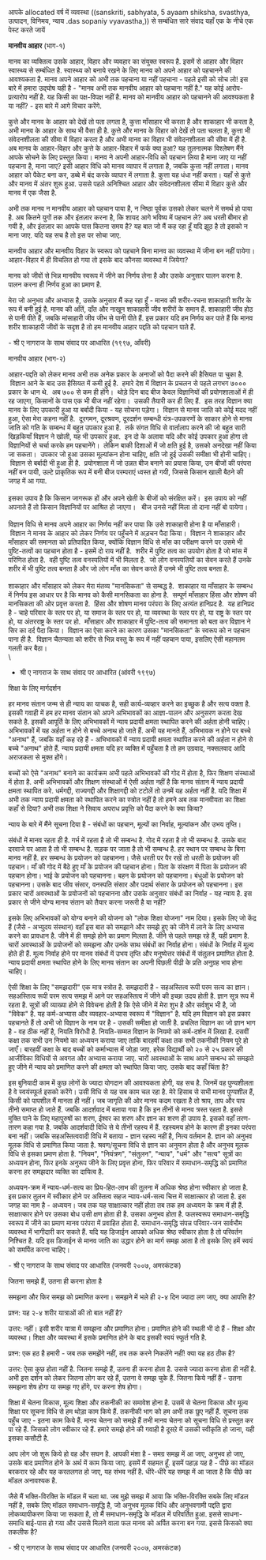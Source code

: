 आपके allocated वर्ष में व्यवस्था ((sanskriti, sabhyata, 5 ayaam shiksha,
svasthya, उत्पादन, विनिमय, न्याय .das sopaniy vyavastha,)) से सम्बंधित सारे
संवाद यहाँ एक के नीचे एक पेस्ट करते जायें

**मानवीय आहार** (भाग-१)

मानव का व्यक्तित्व उसके आहार, विहार और व्यवहार का संयुक्त स्वरूप है. इसमें से आहार और
विहार स्वास्थ्य से सम्बंधित है. स्वास्थ्य को बनाये रखने के लिए मानव को अपने आहार को
पहचानने की आवश्यकता है. मानव अपने आहार को अभी तक पहचाना या नहीं पहचाना - पहले
इसी को सोच लो! इस बारे में हमारा उद्घोष यही है - \"मानव अभी तक मानवीय आहार को
पहचाना नहीं है.\" यह कोई आरोप-प्रत्यारोप नहीं है. यह किसी का पक्ष-विपक्ष नहीं है.
मानव को मानवीय आहार को पहचानने की आवश्यकता है या नहीं? - इस बारे में आगे विचार
करेंगे.

कुत्ते और मानव के आहार को देखें तो पता लगता है, कुत्ता माँसाहार भी करता है और
शाकाहार भी करता है, अभी मानव के आहार के साथ भी वैसा ही है. कुत्ते और मानव के
विहार को देखें तो पता चलता है, कुत्ता भी संवेदनशीलता की सीमा में विहार करता है और
अभी मानव का विहार भी संवेदनशीलता की सीमा में ही है. अब मानव के आहार-विहार और
कुत्ते के आहार-विहार में फर्क क्या हुआ? यह तुलनात्मक विश्लेषण मैंने आपके सोचने के लिए प्रस्तुत
किया। मानव ने अपनी आहार-विधि को पहचान लिया है माना जाए या नहीं पहचाना है,
माना जाए? इसी आहार विधि को मानव व्यापार में लगाता है, जबकि कुत्ता नहीं लगाता।
मानव आहार को पैकेट बना कर, डब्बे में बंद करके व्यापार में लगाता है. कुत्ता यह धंधा नहीं
करता। यहाँ से कुत्ते और मानव में अंतर शुरू हुआ. उससे पहले अनिश्चित आहार और संवेदनशीलता
सीमा में विहार कुत्ते और मानव में एक जैसा है.

अभी तक मानव न मानवीय आहार को पहचान पाया है, न निष्ठा पूर्वक उसको लेकर चलने में
समर्थ हो पाया है. अब कितने युगों तक और इंतज़ार करना है, कि शायद आगे भविष्य में पहचान
ले? अब धरती बीमार हो गयी है, और इंतज़ार का आपके पास कितना समय है? यह बात जो मैं
कह रहा हूँ यदि झूठ है तो इसको न माना जाए. यदि यह सच है तो इस पर सोचा जाए.

मानवीय आहार और मानवीय विहार के स्वरूप को पहचाने बिना मानव का व्यवस्था में जीना
बन नहीं पायेगा। आहार-विहार में ही विचलित हो गया तो इसके बाद कौनसा व्यवस्था में
जियेगा?

मानव को जीवों से भिन्न मानवीय स्वरूप में जीने का निर्णय लेना है और उसके अनुसार पालन
करना है. पालन करना ही निर्णय हुआ का प्रमाण है.

मेरा जो अनुभव और अभ्यास है, उसके अनुसार मैं कह रहा हूँ - मानव की शरीर-रचना
शाकाहारी शरीर के रूप में बनी हुई है. मानव की आँतें, दाँत और नाखून शाकाहारी जीव
शरीरों के समान हैं. शाकाहारी जीव होठ से पानी पीते हैं, जबकि मांसाहारी जीव जीभ से
पानी पीते हैं. इस प्रकार यदि हम निर्णय कर पाते हैं कि मानव शरीर शाकाहारी जीवों के
सदृश है तो हम मानवीय आहार पद्दति को पहचान पाते हैं.

\- श्री ए नागराज के साथ संवाद पर आधारित (१९९७, आँवरी)

मानवीय आहार (भाग-२)

आहार-पद्दति को लेकर मानव अभी तक अनेक प्रकार के अनाजों को पैदा करने की हैसियत पा
चुका है.  विज्ञान आने के बाद उस हैसियत में कमी हुई है.  हमारे देश में विज्ञान के प्रचलन से
पहले लगभग ७००० प्रकार के धान थे.  अब ७०० से कम ही होंगे।  थोड़े दिन बाद बीज केवल
विज्ञानियों की प्रयोगशालाओं में ही रह जाएगा, किसानों के पास एक भी बीज नहीं रहेगा।
 उसकी तैयारी कर ही लिए हैं.  इस तरह विज्ञान क्या मानव के लिए उपकारी हुआ या
बर्बादी किया - यह सोचना पड़ेगा।  विज्ञान से मानव जाति को कोई मदद नहीं हुआ, ऐसा
मेरा कहना नहीं है.  दूरगमन, दूरश्रवण, दूरदर्शन सम्बन्धी यंत्र-उपकरणों के साकार होने से
मानव जाति को गति के सम्बन्ध में बहुत उपकार हुआ है.  तर्क संगत विधि से वार्तालाप करने
की जो बहुत सारी खिड़कियाँ विज्ञान ने खोली, यह भी उपकार हुआ.  इन दो के अलावा यदि
और कोई उपकार हुआ होगा तो विज्ञानियों से चर्चा करके हम पहचानेंगे।  लेकिन बाकी दिशाओं
में जो क्षति हुई है, उसको अनदेखा नहीं किया जा सकता।  उपकार जो हुआ उसका मूल्यांकन
होना चाहिए, क्षति जो हुई उसकी समीक्षा भी होनी चाहिए।  विज्ञान से बर्बादी भी हुआ
ही है.  प्रयोगशाला में जो उन्नत बीज बनाने का प्रयास किया, उन बीजों की परंपरा नहीं
बन पायी, उल्टे प्राकृतिक रूप में बनी बीज परम्पराएं ध्वस्त हो गयी, जिससे किसान खाली
बैठने की जगह में आ गया.\
\
इसका उपाय है कि किसान जागरूक हों और अपने खेती के बीजों को संरक्षित करें।  इस उपाय
को नहीं अपनाते हैं तो किसान विज्ञानियों पर आश्रित हो जाएगा।   बीज उनसे नहीं मिला
तो दाना नहीं बो पायेगा। \
\
विज्ञान विधि से मानव अपने आहार का निर्णय नहीं कर पाया कि उसे शाकाहारी होना है
या माँसाहारी।  विज्ञान ने मानव के आहार को लेकर निर्णय पर पहुँचने में अड़चन पैदा किया।
 विज्ञान ने शाकाहार और माँसाहार की समानता को प्रतिपादित किया, क्योंकि विज्ञान
विधि से माँस का परीक्षण करने पर उसमे भी पुष्टि-तत्वों का पहचान होता है - इसमें दो
राय नहीं है.  शरीर में पुष्टि तत्व का उपयोग होता है जो मांस में परिणित होता है.  वही
पुष्टि तत्व वनस्पतियों में भी मिलता है.  जो लोग वनस्पतियों का सेवन करते हैं उनके शरीर में
भी पुष्टि तत्व बनता है और जो लोग माँस का सेवन करते हैं उनमे भी पुष्टि तत्व बनता है. \
\
शाकाहार और माँसाहार को लेकर मेरा मंतव्य \"मानसिकता\" से सम्बद्ध है.  शाकाहार
या माँसाहार के सम्बन्ध में निर्णय इस आधार पर है कि मानव को कैसी मानसिकता का होना
है.  सम्पूर्ण माँसाहार हिंसा और शोषण की मानसिकता की ओर प्रवृत्त करता है.  हिंसा और
शोषण मानव परंपरा के लिए अत्यंत हानिप्रद है.  यह हानिप्रद है - चाहे परिवार के स्तर
पर हो, या समाज के स्तर पर हो, या व्यवस्था के स्तर पर हो, या राष्ट्र के स्तर पर हो,
या अंतरराष्ट्र के स्तर पर हो.  माँसाहार और शाकाहार में पुष्टि-तत्व की समानता को बता
कर विज्ञान ने सिर का दर्द पैदा किया।  विज्ञान का ऐसा करने का कारण उसका
\"मानसिकता\" के स्वरूप को न पहचान पाना ही है.  विज्ञान चैतन्यता को शरीर से भिन्न
वस्तु के रूप में नहीं पहचान पाया, इसलिए ऐसी महानतम गलती कर बैठा।\
\
- श्री ए नागराज के साथ संवाद पर आधारित (आंवरी १९९७)

शिक्षा के लिए मार्गदर्शन

हर मानव संतान जन्म से ही न्याय का याचक है, सही कार्य-व्यव्हार करने का इच्छुक है और
सत्य वक्ता है. इसकी गवाही में हम हर मानव संतान को अपने अभिभावकों का आज्ञा-पालन और
अनुसरण करता देख सकते है. इसकी आपूर्ति के लिए अभिभावकों में न्याय प्रदायी क्षमता
स्थापित करने की अर्हता होनी चाहिए। अभिभावकों में यह अर्हता न होने से बच्चे अनाथ हो
जाते हैं. अभी यह मानते हैं, अभिभावक न होने पर बच्चे \"अनाथ\" हैं, जबकि यहाँ कह रहे
हैं - अभिभावकों में न्याय प्रदायी क्षमता स्थापित करने की अर्हता न होने से बच्चे
\"अनाथ\" होते हैं. न्याय प्रदायी क्षमता यदि हर व्यक्ति में पहुँचता है तो हम उग्रवाद,
नक्सलवाद आदि अराजकता से मुक्त होंगे।

बच्चों को ऐसे \"अनाथ\" बनाने का कार्यक्रम अभी पहले अभिभावकों की गोद में होता है,
फिर शिक्षण संस्थाओं में होता है. अभी अभिभावकों और शिक्षण संस्थाओं में ऐसी अर्हता नहीं है
कि मानव संतान में न्याय प्रदायी क्षमता स्थापित करे. धर्मगद्दी, राज्यगद्दी और
शिक्षागद्दी को टटोलें तो उनमें यह अर्हता नहीं है. यदि शिक्षा में अभी तक न्याय प्रदायी
क्षमता को स्थापित करने का स्त्रोत नहीं है तो हमने अब तक मानवीयता का शिक्षा कहाँ से
दिया? अभी तक शिक्षा ने सिवाय अपराध प्रवृत्ति को पैदा करने के क्या किया?

न्याय के बारे में मैंने सूचना दिया है - संबंधों का पहचान, मूल्यों का निर्वाह, मूल्यांकन और
उभय तृप्ति।

संबंधों में मानव रहता ही है. गर्भ में रहता है तो भी सम्बन्ध है. गोद में रहता है तो भी
सम्बन्ध है. उसके बाद दरवाजे पर आता है तो भी सम्बन्ध है. सड़क पर जाता है तो भी सम्बन्ध
है. हर स्थान पर सम्बन्ध के बिना मानव नहीं है. हर सम्बन्ध के प्रयोजन को पहचानना। जैसे
धरती पर पैर रखें तो धरती के प्रयोजन की पहचान। माँ की गोद में बैठे हुए माँ के प्रयोजन
की पहचान होना। पिता के संरक्षण में पिता के प्रयोजन की पहचान होना। भाई के प्रयोजन
को पहचानना। बहन के प्रयोजन को पहचानना। बंधुओं के प्रयोजन को पहचानना। उसके बाद
जीव संसार, वनस्पति संसार और पदार्थ संसार के प्रयोजन को पहचानना। इस प्रकार चारों
अवस्थाओं के प्रयोजनों को पहचानना और उसके अनुसार संबंधों का निर्वाह - यह न्याय है. इस
प्रकार से जीने योग्य मानव संतान को तैयार करना जरूरी है या नहीं?

इसके लिए अभिभावकों को योग्य बनाने की योजना को \"लोक शिक्षा योजना\" नाम दिया।
इसके लिए जो केंद्र हैं (जैसे - अभ्युदय संस्थान) वहाँ इस बात को समझाने और समझे हुए को जीने
में लाने के लिए अभ्यास करने का प्रावधान है. जीने में ही समझे होने का प्रमाण मिलता है.
जीने से पहले समझ रहे हैं, यही प्रमाण है. चारों अवस्थाओं के प्रयोजनों को समझना और उनके
साथ संबंधों का निर्वाह होना। संबंधों के निर्वाह में मूल्य होते ही हैं. मूल्य निर्वाह होने पर
मानव संबंधों में उभय तृप्ति और मनुष्येत्तर संबंधों में संतुलन प्रमाणित होता है. न्याय प्रदायी
क्षमता स्थापित होने के लिए मानव संतान का अपनी पिछली पीढी के प्रति अनुग्रह भाव
होना चाहिए।

ऐसी शिक्षा के लिए \"समझदारी\" एक मात्र स्त्रोत है. समझदारी है - सहअस्तित्व रूपी
परम सत्य का ज्ञान। सहअस्तित्व रूपी परम सत्य समझ में आने पर सहअस्तित्व में जीने की इच्छा
उदय होती है. ज्ञान सूत्र रूप में रहता है. सूत्रों की व्याख्या होने से विवेचना होती है कि
ऐसे जीने में मेरा शुभ है और सर्वशुभ भी है, जो \"विवेक\" है. यह कर्म-अभ्यास और
व्यवहार-अभ्यास स्वरूप में \"विज्ञान\" है. यदि हम विज्ञान को इस प्रकार पहचानते हैं तो
अभी जो विज्ञान के नाम पर है - उसकी समीक्षा हो जाती है. प्रचलित विज्ञान का जो
ज्ञान भाग है - वह ठीक नहीं है, नियति विरोधी है. नियति-सम्मत विज्ञान के नियमो को
कर्म-दर्शन में लिखा है. दसवीं कक्षा तक सभी उन नियमो का अध्ययन कराया जाए ताकि
बारहवीं कक्षा तक सभी तकनीकी नियम पूरे हो जाएँ। बारहवीं कक्षा के बाद बच्चों को
कर्माभ्यास में जोड़ा जाए. हरेक विद्यार्थी को २० से २५ प्रकार की आजीविका विधियों से
अवगत और अभ्यास कराया जाए. चारों अवस्थाओं के साथ अपने सम्बन्ध को समझते हुए जीने में
न्याय को प्रमाणित करने की क्षमता को स्थापित किया जाए. उसके बाद कहाँ चिंता है?

इस बुनियादी काम में कुछ लोगों के ज्यादा योगदान की आवश्यकता होगी, यह सच है. जिनमें
वह पुण्यशीलता है वे स्वयंस्फूर्त इसको करेंगे। उसी विधि से यह सब काम चल रहा है. मेरे
हिसाब से सभी मानव पुण्यशील हैं, किसी को पापशील मैं मानता ही नहीं। जब जागृति की ओर
मानव कदम रखता है तो श्राप, ताप और पाप तीनो समाप्त हो जाते हैं. जबकि आदर्शवाद में
बताया गया है कि इन तीनों से मानव त्रस्त रहता है. इससे मुक्ति पाने के लिए महापुरुषों का
शरण, ईश्वर का शरण और ज्ञान का शरण ही उपाय है. इसको वहाँ तरण-तारण कहा गया है.
जबकि आदर्शवादी विधि से ये तीनों रहस्य में हैं. रहस्यमय होने के कारण ही इनका परंपरा
बना नहीं। जबकि सहअस्तित्ववादी विधि में बताया - ज्ञान रहस्य नहीं है, नित्य वर्तमान
है. ज्ञान को अनुभव मूलक विधि से प्रमाणित किया जाता है. श्रवण/सूचना विधि से ज्ञान का
अनुमान होता है और अनुभव मूलक विधि से इसका प्रमाण होता है. \"नियम\", \"नियंत्रण\",
\"संतुलन\", \"न्याय\", \"धर्म\" और \"सत्य\" सूत्रों का अध्ययन होना, फिर इनके अनुरूप
जीने के लिए प्रवृत्त होना, फिर परिवार में समाधान-समृद्धि को प्रमाणित करना हर
समझदार व्यक्ति का दायित्व है.

अध्ययन-क्रम में न्याय-धर्म-सत्य का प्रिय-हित-लाभ की तुलना में अधिक श्रेष्ठ होना स्वीकार
हो जाता है. इस प्रकार तुलन में स्वीकार होने पर अस्तित्व सहज न्याय-धर्म-सत्य चित्त में
साक्षात्कार हो जाता है. इस जगह का नाम है - अध्ययन। जब तक यह साक्षात्कार नहीं
होता तब तक हम अध्ययन के क्रम में ही हैं. साक्षात्कार होने पर उसका बोध उसी क्षण होता
ही है. उसका अनुभव होता है. फलस्वरूप समाधान-समृद्धि स्वरूप में जीने का प्रमाण मानव
परंपरा में प्रवाहित होता है. समाधान-समृद्धि संपन्न परिवार-जन सार्वभौम व्यवस्था में
भागीदारी कर सकते हैं. यदि यह डिजाईन आपको अधिक श्रेष्ठ स्वीकार होता है तो परिवर्तन
निश्चित है. यदि इस डिजाईन से मानव जाति का उद्धार होने का मार्ग समझ आता है तो
इसके लिए हमें स्वयं को समर्पित करना चाहिए।

\- श्री ए नागराज के साथ संवाद पर आधारित (जनवरी २००७, अमरकंटक)

जितना समझे हैं, उतना ही करना होता है

समझना और फिर समझ को प्रमाणित करना। समझने में भले ही २-४ दिन ज्यादा लग जाए, क्या
आपत्ति है?

प्रश्न: यह २-४ शरीर यात्राओं की तो बात नहीं है?

उत्तर: नहीं। इसी शरीर यात्रा में समझना और प्रमाणित होना। प्रमाणित होने की स्थली
भी दो हैं - शिक्षा और व्यवस्था। शिक्षा और व्यवस्था में इसके प्रमाणित होने के बाद इसकी
स्वयं स्फूर्त गति है.

प्रश्न: एक हठ है हमारी - जब तक समझेंगे नहीं, तब तक करने निकलेंगे नहीं! क्या यह हठ ठीक
है?

उत्तर: ऐसा कुछ होता नहीं है. जितना समझे हैं, उतना ही करना होता है. उससे ज्यादा
करना होता ही नहीं है. अभी इस दर्शन को लेकर जितना लोग कर रहे हैं, उतना वे समझ चुके
हैं. जितना किये नहीं हैं - उतना समझना शेष होगा या समझ गए होंगे, पर करना शेष होगा।

शिक्षा में चेतना विकास, मूल्य शिक्षा और तकनीकी का समावेश होना है. उसमें से चेतना
विकास और मूल्य शिक्षा पर सूचना विधि से हम थोड़ा काम किये हैं. तकनीकी भाग को हम
अभी तक छुए नहीं हैं. सूचना तक पहुँच जाए - इतना काम किये हैं. मानव चेतना को समझे हैं
तभी मानव चेतना को सूचना विधि से प्रस्तुत कर पा रहे हैं. जिसको लोग स्वीकार रहे हैं.
हमारे समझे होने की गवाही है दूसऱे में उसकी स्वीकृति हो जाना, यही इसका कसौटी है.

आप लोग जो शुरू किये हो वह और सघन है. आपकी मंशा है - समग्र समझ में आ जाए, अनुभव हो
जाए, उसके बाद प्रमाणित होने के अर्थ में काम किया जाए. इसमें मैं सहमत हूँ. इसमें पहाड़ यह
है - पीछे का मॉडल बरकरार रहे और यह करतलगत हो जाए, यह संभव नहीं है. धीरे-धीरे यह
समझ में आ जाता है कि पीछे का मॉडल अनावश्यक है.

जैसे मैं भक्ति-विरक्ति के मॉडल में चला था. जब मुझे समझ में आया कि भक्ति-विरक्ति सबके लिए
मॉडल नहीं है, सबके लिए मॉडल समाधान-समृद्धि है, जो अनुभव मूलक विधि और अनुभवगामी
पद्दति द्वारा लोकव्यापीकरण किया जा सकता है, तो मैं समाधान-समृद्धि के मॉडल में
परिवर्तित हुआ. इससे साधना-समाधि बाई-पास हो गया और उससे मिलने वाला फल मानव को
अर्पित करना बन गया. इससे किसको क्या तकलीफ है?

\- श्री ए नागराज के साथ संवाद पर आधारित (जनवरी २००७, अमरकंटक)

### 
